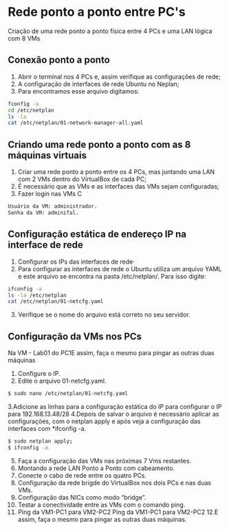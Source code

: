 <h1 align="left"> Rede ponto a ponto entre PC's</h1>

 Criação de uma rede ponto a ponto física entre 4 PCs e uma LAN lógica com 8 VMs

 ## Conexão ponto a ponto
 
1. Abrir o terminal nos 4 PCs e, assim verifique as configurações de rede;
2. A configuração de interfaces de rede Ubuntu no Neplan;
3. Para encontramos esse arquivo digitamos: 
```bash
fconfig -a
cd /etc/netplan
ls -la 
cat /etc/netplan/01-network-manager-all.yaml
   ```
## Criando uma rede ponto a ponto com as 8 máquinas virtuais
1. Criar uma rede ponto a ponto entre os 4 PCs, mas juntando uma LAN com 2 VMs dentro do VirtualBox de cada PC;
2. É necessário que as VMs e as interfaces das VMs sejam configuradas;
3. Fazer login nas VMs C
```bash
Usuário da VM: administrador.
Senha da VM: adminifal.
   ```
## Configuração estática de endereço IP na interface de rede
1. Configurar os IPs das interfaces de rede·
2. Para configurar as interfaces de rede o Ubuntu utiliza um arquivo YAML e este arquivo se encontra na pasta /etc/netplan/. Para isso digite:

```bash
ifconfig -a
ls -la /etc/netplan
cat /etc/netplan/01-netcfg.yaml
```
3. Verifique se o nome do arquivo está correto no seu servidor.
   
## Configuração da VMs nos PCs
Na VM - Lab01 do PC1E assim, faça o mesmo para pingar as outras duas máquinas

1. Configure o IP.
2. Edite o arquivo 01-netcfg.yaml.
```bash
$ sudo nano /etc/netplan/01-netcfg.yaml
```
3.Adicione as linhas para a configuração estática do IP para configurar o IP para 192.168.13.48/28
4.Depois de salvar o arquivo é necessário aplicar as configurações, com o netplan apply e após veja a configuração das interfaces com *ifconfig -a.
```bash
$ sudo netplan apply;
$ ifconfig -a.
```
5. Faça a configuração das VMs nas próximas 7 Vms restantes.
6. Montando a rede LAN Ponto a Ponto com cabeamento.
7. Conecte o cabo de rede entre os quatro PCs.
8. Configuração da rede brigde do VirtualBox nos dois PCs e nas duas VMs.
9. Configuração das NICs como modo “bridge”.
10. Testar a conectividade entre as VMs com o comando ping.
11. Ping da VM1-PC1 para VM2-PC2
    Ping da VM1-PC1 para VM2-PC2
12.E assim, faça o mesmo para pingar as outras duas máquinas.






     



